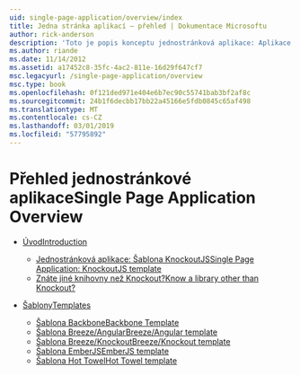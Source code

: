```yaml
---
uid: single-page-application/overview/index
title: Jedna stránka aplikací – přehled | Dokumentace Microsoftu
author: rick-anderson
description: 'Toto je popis konceptu jednostránková aplikace: Aplikace služby ASP.NET jedné stránce (SPA) je nová funkce ve verzi preview beta MVC 4. Poskytuje lepší začátku do konce e...'
ms.author: riande
ms.date: 11/14/2012
ms.assetid: a17452c8-35fc-4ac2-811e-16d29f647cf7
msc.legacyurl: /single-page-application/overview
msc.type: book
ms.openlocfilehash: 0f121ded971e404e6b7ec90c55741bab3bf2af8c
ms.sourcegitcommit: 24b1f6decbb17bb22a45166e5fdb0845c65af498
ms.translationtype: MT
ms.contentlocale: cs-CZ
ms.lasthandoff: 03/01/2019
ms.locfileid: "57795892"
---
```

<a name="single-page-application-overview"></a><span data-ttu-id="49d79-104">Přehled jednostránkové aplikace</span><span class="sxs-lookup"><span data-stu-id="49d79-104">Single Page Application Overview</span></span>
====================
- [<span data-ttu-id="49d79-105">Úvod</span><span class="sxs-lookup"><span data-stu-id="49d79-105">Introduction</span></span>](introduction/index.md)

    - [<span data-ttu-id="49d79-106">Jednostránková aplikace: Šablona KnockoutJS</span><span class="sxs-lookup"><span data-stu-id="49d79-106">Single Page Application: KnockoutJS template</span></span>](introduction/knockoutjs-template.md)
    - [<span data-ttu-id="49d79-107">Znáte jiné knihovny než Knockout?</span><span class="sxs-lookup"><span data-stu-id="49d79-107">Know a library other than Knockout?</span></span>](introduction/other-libraries.md)
- [<span data-ttu-id="49d79-108">Šablony</span><span class="sxs-lookup"><span data-stu-id="49d79-108">Templates</span></span>](templates/index.md)

    - [<span data-ttu-id="49d79-109">Šablona Backbone</span><span class="sxs-lookup"><span data-stu-id="49d79-109">Backbone Template</span></span>](templates/backbonejs-template.md)
    - [<span data-ttu-id="49d79-110">Šablona Breeze/Angular</span><span class="sxs-lookup"><span data-stu-id="49d79-110">Breeze/Angular template</span></span>](templates/breezeangular-template.md)
    - [<span data-ttu-id="49d79-111">Šablona Breeze/Knockout</span><span class="sxs-lookup"><span data-stu-id="49d79-111">Breeze/Knockout template</span></span>](templates/breezeknockout-template.md)
    - [<span data-ttu-id="49d79-112">Šablona EmberJS</span><span class="sxs-lookup"><span data-stu-id="49d79-112">EmberJS template</span></span>](templates/emberjs-template.md)
    - [<span data-ttu-id="49d79-113">Šablona Hot Towel</span><span class="sxs-lookup"><span data-stu-id="49d79-113">Hot Towel template</span></span>](templates/hottowel-template.md)
